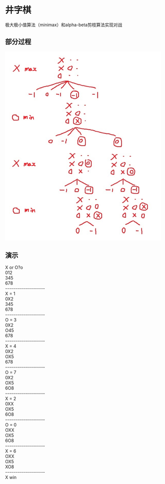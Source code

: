 ﻿# 井字棋
极大极小值算法（minimax）和alpha-beta剪枝算法实现对战
## 部分过程
![](images/demo1.jpg)
## 演示
X or O?o<br>
012<br>
345<br>
678<br>
--------------------<br>
X = 1<br>
0X2<br>
345<br>
678<br>
--------------------<br>
O = 3<br>
0X2<br>
O45<br>
678<br>
--------------------<br>
X = 4<br>
0X2<br>
OX5<br>
678<br>
--------------------<br>
O = 7<br>
0X2<br>
OX5<br>
6O8<br>
--------------------<br>
X = 2<br>
0XX<br>
OX5<br>
6O8<br>
--------------------<br>
O = 0<br>
OXX<br>
OX5<br>
6O8<br>
--------------------<br>
X = 6<br>
OXX<br>
OX5<br>
XO8<br>
--------------------<br>
X win